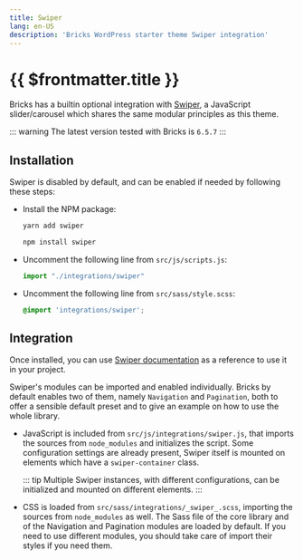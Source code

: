 ```yaml
---
title: Swiper
lang: en-US
description: 'Bricks WordPress starter theme Swiper integration'
---
```


# {{ $frontmatter.title }}

Bricks has a builtin optional integration with [Swiper](https://swiperjs.com/), a JavaScript slider/carousel which shares the same modular principles as this theme.

::: warning
The latest version tested with Bricks is `6.5.7`
:::

## Installation

Swiper is disabled by default, and can be enabled if needed by following these steps:

-   Install the NPM package:

      <CodeGroup>

      <CodeGroupItem title="Yarn" active> 

      ```bash
      yarn add swiper
      ```

      </CodeGroupItem>

      <CodeGroupItem title="npm"> 

      ```bash
      npm install swiper
      ```
      
      </CodeGroupItem>

      </CodeGroup>

-   Uncomment the following line from `src/js/scripts.js`:

    ```javascript
    import "./integrations/swiper"
    ```

-   Uncomment the following line from `src/sass/style.scss`:

    ```scss
    @import 'integrations/swiper';
    ```

## Integration

Once installed, you can use [Swiper documentation](https://swiperjs.com/get-started/) as a reference to use it in your project.

Swiper's modules can be imported and enabled individually. Bricks by default enables two of them, namely `Navigation` and `Pagination`, both to offer a sensible default preset and to give an example on how to use the whole library.

-   JavaScript is included from `src/js/integrations/swiper.js`, that imports the sources from `node_modules` and initializes the script. Some configuration settings are already present, Swiper itself is mounted on elements which have a  `swiper-container` class.

    ::: tip
    Multiple Swiper instances, with different configurations, can be initialized and mounted on different elements.
    :::

-   CSS is loaded from `src/sass/integrations/_swiper_.scss`, importing the sources from `node_modules` as well. The Sass file of the core library and of the Navigation and Pagination modules are loaded by default. If you need to use different modules, you should take care of import their styles if you need them.
